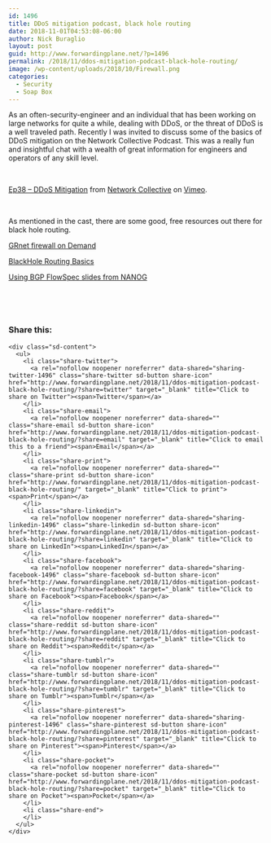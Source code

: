 ```yaml
---
id: 1496
title: DDoS mitigation podcast, black hole routing
date: 2018-11-01T04:53:08-06:00
author: Nick Buraglio
layout: post
guid: http://www.forwardingplane.net/?p=1496
permalink: /2018/11/ddos-mitigation-podcast-black-hole-routing/
image: /wp-content/uploads/2018/10/Firewall.png
categories:
  - Security
  - Soap Box
---
```

As an often-security-engineer and an individual that has been working on large networks for quite a while, dealing with DDoS, or the threat of DDoS is a well traveled path. Recently I was invited to discuss some of the basics of DDoS mitigation on the Network Collective Podcast. This was a really fun and insightful chat with a wealth of great information for engineers and operators of any skill level.

&nbsp;



[Ep38 &#8211; DDoS Mitigation](https://vimeo.com/298146825) from [Network Collective](https://vimeo.com/networkcollective) on [Vimeo](https://vimeo.com).

&nbsp;

As mentioned in the cast, there are some good, free resources out there for black hole routing.

[GRnet firewall on Demand](https://fod.grnet.gr/welcome?next=/)

[BlackHole Routing Basics](http://www.forwardingplane.net/2011/10/black-hole-routing/)

[Using BGP FlowSpec slides from NANOG](https://www.nanog.org/sites/default/files/tuesday_general_ddos_ryburn_63.16.pdf)

&nbsp;

&nbsp;

<div class="sharedaddy sd-sharing-enabled">
  <div class="robots-nocontent sd-block sd-social sd-social-icon-text sd-sharing">
    <h3 class="sd-title">
      Share this:
    </h3>
    
    <div class="sd-content">
      <ul>
        <li class="share-twitter">
          <a rel="nofollow noopener noreferrer" data-shared="sharing-twitter-1496" class="share-twitter sd-button share-icon" href="http://www.forwardingplane.net/2018/11/ddos-mitigation-podcast-black-hole-routing/?share=twitter" target="_blank" title="Click to share on Twitter"><span>Twitter</span></a>
        </li>
        <li class="share-email">
          <a rel="nofollow noopener noreferrer" data-shared="" class="share-email sd-button share-icon" href="http://www.forwardingplane.net/2018/11/ddos-mitigation-podcast-black-hole-routing/?share=email" target="_blank" title="Click to email this to a friend"><span>Email</span></a>
        </li>
        <li class="share-print">
          <a rel="nofollow noopener noreferrer" data-shared="" class="share-print sd-button share-icon" href="http://www.forwardingplane.net/2018/11/ddos-mitigation-podcast-black-hole-routing/" target="_blank" title="Click to print"><span>Print</span></a>
        </li>
        <li class="share-linkedin">
          <a rel="nofollow noopener noreferrer" data-shared="sharing-linkedin-1496" class="share-linkedin sd-button share-icon" href="http://www.forwardingplane.net/2018/11/ddos-mitigation-podcast-black-hole-routing/?share=linkedin" target="_blank" title="Click to share on LinkedIn"><span>LinkedIn</span></a>
        </li>
        <li class="share-facebook">
          <a rel="nofollow noopener noreferrer" data-shared="sharing-facebook-1496" class="share-facebook sd-button share-icon" href="http://www.forwardingplane.net/2018/11/ddos-mitigation-podcast-black-hole-routing/?share=facebook" target="_blank" title="Click to share on Facebook"><span>Facebook</span></a>
        </li>
        <li class="share-reddit">
          <a rel="nofollow noopener noreferrer" data-shared="" class="share-reddit sd-button share-icon" href="http://www.forwardingplane.net/2018/11/ddos-mitigation-podcast-black-hole-routing/?share=reddit" target="_blank" title="Click to share on Reddit"><span>Reddit</span></a>
        </li>
        <li class="share-tumblr">
          <a rel="nofollow noopener noreferrer" data-shared="" class="share-tumblr sd-button share-icon" href="http://www.forwardingplane.net/2018/11/ddos-mitigation-podcast-black-hole-routing/?share=tumblr" target="_blank" title="Click to share on Tumblr"><span>Tumblr</span></a>
        </li>
        <li class="share-pinterest">
          <a rel="nofollow noopener noreferrer" data-shared="sharing-pinterest-1496" class="share-pinterest sd-button share-icon" href="http://www.forwardingplane.net/2018/11/ddos-mitigation-podcast-black-hole-routing/?share=pinterest" target="_blank" title="Click to share on Pinterest"><span>Pinterest</span></a>
        </li>
        <li class="share-pocket">
          <a rel="nofollow noopener noreferrer" data-shared="" class="share-pocket sd-button share-icon" href="http://www.forwardingplane.net/2018/11/ddos-mitigation-podcast-black-hole-routing/?share=pocket" target="_blank" title="Click to share on Pocket"><span>Pocket</span></a>
        </li>
        <li class="share-end">
        </li>
      </ul>
    </div>
  </div>
</div>
